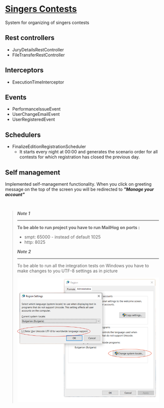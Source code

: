 # <u>Singers Contests</u>

System for organizing of singers contests

## Rest controllers
- JuryDetailsRestController
- FileTransferRestController 

## Interceptors
- ExecutionTimeInterceptor

## Events
- PerformanceIssueEvent
- UserChangeEmailEvent
- UserRegisteredEvent

## Schedulers
- FinalizeEditionRegistrationScheduler
   - It starts every night at 00:00 and generates the scenario order for all contests for which registration has closed the previous day.

## Self management
  Implemented self-management functionality. When you click on greeting message on the top of the screen you will be redirected to ***"Manage your account"***

&nbsp;
&nbsp;
&nbsp;

> ***Note 1***
> ______
> 
> **To be able to run project you have to run MailHog on ports :**
>   - smpt: 65000 - instead of default 1025
>   - http: 8025
>
> ***Note 2***
> _____
>To be able to run all the integration tests on Windows you have to make changes to you UTF-8 settings as in picture
> 
>![Figure](/UTF-8%20Settings.png)
>

